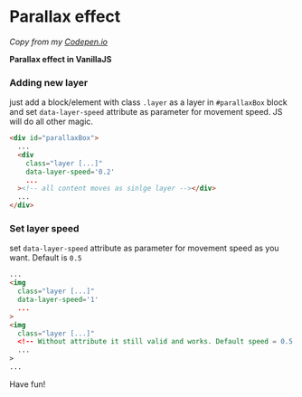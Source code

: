 # Parallax effect
_Copy from my [Codepen.io](https://codepen.io/karasev/pen/OgZwdr)_

**Parallax effect in VanillaJS**

### Adding new layer

just add a block/element with class `.layer` as a layer in `#parallaxBox` block and set `data-layer-speed` attribute as parameter for movement speed. JS will do all other magic.

```html
<div id="parallaxBox">
  ...
  <div
    class="layer [...]"
    data-layer-speed='0.2'
    ...
  ><!-- all content moves as sinlge layer --></div>
  ...
</div>
```

### Set layer speed

set `data-layer-speed` attribute as parameter for movement speed as you want. Default is `0.5`

```html
...
<img
  class="layer [...]"
  data-layer-speed='1'
  ...
>
<img
  class="layer [...]"
  <!-- Without attribute it still valid and works. Default speed = 0.5 -->
  ...
>
...
```

Have fun!
